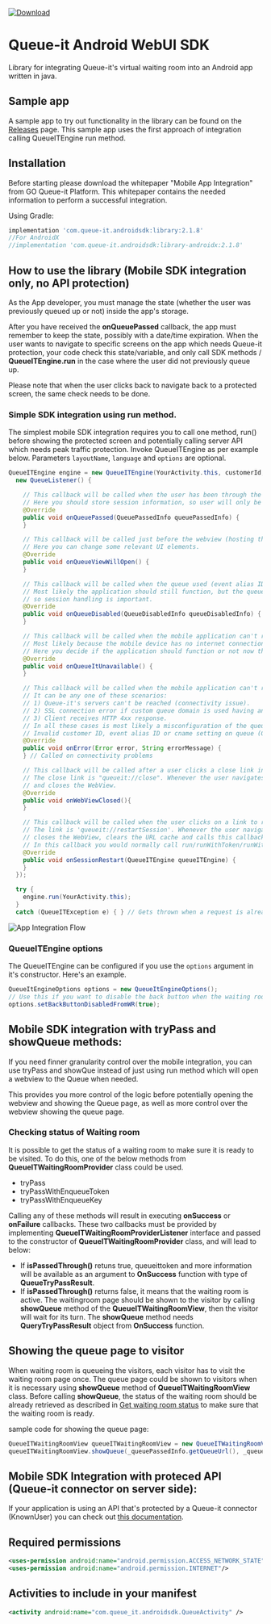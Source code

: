 [ ![Download](https://maven-badges.herokuapp.com/maven-central/com.queue-it.androidsdk/library/badge.svg) ](https://repo1.maven.org/maven2/com/queue-it/androidsdk/)

# Queue-it Android WebUI SDK

Library for integrating Queue-it's virtual waiting room into an Android app written in java.

## Sample app

A sample app to try out functionality in the library can be found on the [Releases](https://github.com/queueit/android-sdk/releases) page.
This sample app uses the first approach of integration calling QueueITEngine run method. 

## Installation

Before starting please download the whitepaper "Mobile App Integration" from GO Queue-it Platform.
This whitepaper contains the needed information to perform a successful integration.

Using Gradle:

```gradle
implementation 'com.queue-it.androidsdk:library:2.1.8'
//For AndroidX
//implementation 'com.queue-it.androidsdk:library-androidx:2.1.8'
```

## How to use the library (Mobile SDK integration only, no API protection)

As the App developer, you must manage the state (whether the user was previously queued up or not) inside the app's storage.

After you have received the **onQueuePassed** callback, the app must remember to keep the state, possibly with a date/time expiration.
When the user wants to navigate to specific screens on the app which needs Queue-it protection, your code check this state/variable, and only call SDK methods / **QueueITEngine.run** in the case where the user did not previously queue up.

Please note that when the user clicks back to navigate back to a protected screen, the same check needs to be done.

### Simple SDK integration using run method. 
The simplest mobile SDK integration requires you to call one method, run() before showing the protected screen and potentially calling server API which needs peak traffic protection. 
Invoke QueueITEngine as per example below. Parameters `layoutName`, `language` and `options` are optional.

```java
QueueITEngine engine = new QueueITEngine(YourActivity.this, customerId, eventIdOrAlias, layoutName, language,
  new QueueListener() {

    // This callback will be called when the user has been through the queue.
    // Here you should store session information, so user will only be sent to queue again if the session has timed out.
    @Override
    public void onQueuePassed(QueuePassedInfo queuePassedInfo) {
    }

    // This callback will be called just before the webview (hosting the queue page) will be shown.
    // Here you can change some relevant UI elements.
    @Override
    public void onQueueViewWillOpen() {
    }

    // This callback will be called when the queue used (event alias ID) is in the 'disabled' state.
    // Most likely the application should still function, but the queue's 'disabled' state can be changed at any time,
    // so session handling is important.
    @Override
    public void onQueueDisabled(QueueDisabledInfo queueDisabledInfo) {
    }

    // This callback will be called when the mobile application can't reach Queue-it's servers.
    // Most likely because the mobile device has no internet connection.
    // Here you decide if the application should function or not now that is has no queue-it protection.
    @Override
    public void onQueueItUnavailable() {
    }

    // This callback will be called when the mobile application can't reach Queue-it's servers.
    // It can be any one of these scenarios:
    // 1) Queue-it's servers can't be reached (connectivity issue).
    // 2) SSL connection error if custom queue domain is used having an invalid certificate.
    // 3) Client receives HTTP 4xx response.
    // In all these cases is most likely a misconfiguration of the queue settings:
    // Invalid customer ID, event alias ID or cname setting on queue (GO Queue-it portal -> event settings).
    @Override
    public void onError(Error error, String errorMessage) {
    } // Called on connectivity problems

    // This callback will be called after a user clicks a close link in the layout and the WebView closes.
    // The close link is "queueit://close". Whenever the user navigates to this link, the SDK intercepts the navigation
    // and closes the WebView.
    @Override
    public void onWebViewClosed(){
    }

    // This callback will be called when the user clicks on a link to restart the session.
    // The link is 'queueit://restartSession'. Whenever the user navigates to this link, the SDK intercepts the navigation,
    // closes the WebView, clears the URL cache and calls this callback.
    // In this callback you would normally call run/runWithToken/runWithKey in order to restart the queueing.
    @Override
    public void onSessionRestart(QueueITEngine queueITEngine) {
    }
  });

  try {
    engine.run(YourActivity.this);
  }
  catch (QueueITException e) { } // Gets thrown when a request is already in progress. In general you can ignore this.
```



![App Integration Flow](https://github.com/queueit/android-webui-sdk/blob/master/App%20integration%20flow.PNG "App Integration Flow")


### QueueITEngine options

The QueueITEngine can be configured if you use the `options` argument in it's constructor. Here's an example.

```java
QueueItEngineOptions options = new QueueItEngineOptions();
// Use this if you want to disable the back button when the waiting room is shown
options.setBackButtonDisabledFromWR(true);
```

## Mobile SDK integration with tryPass and showQueue methods: 

If you need finner granularity control over the mobile integration, you can use tryPass and showQue instead of just using run method which will open a webview to the Queue when needed. 

This provides you more control of the logic before potentially opening the webview and showing the Queue page, as well as more control over the webview showing the queue page. 

### Checking status of Waiting room

It is possible to get the status of a waiting room to make sure it is ready to be visited. To do this, one of the below methods from **QueueITWaitingRoomProvider** class could be used.

- tryPass
- tryPassWithEnqueueToken
- tryPassWithEnqueueKey

Calling any of these methods will result in executing **onSuccess** or **onFailure** callbacks. These two callbacks must be provided by implementing **QueueITWaitingRoomProviderListener** interface and passed to the constructor of **QueueITWaitingRoomProvider** class, and will lead to below:

- If **isPassedThrough()** retuns true, queueittoken and more information will be available as an argument to **OnSuccess** function with type of **QueueTryPassResult**.
- If **isPassedThrough()** returns false, it means that the waiting room is active. The waitingroom page should be shown to the visitor by calling **showQueue** method of the **QueueITWaitingRoomView**, then the visitor will wait for its turn. The **showQueue** method needs **QueryTryPassResult** object from **OnSuccess** function.

## Showing the queue page to visitor

When waiting room is queueing the visitors, each visitor has to visit the waiting room page once. The queue page could be shown to visitors when it is necessary using **showQueue** method of **QueueITWaitingRoomView** class. 
Before calling **showQueue**, the status of the waiting room should be already retrieved as described in [Get waiting room status](#Get-waiting-room-status) to make sure that the waiting room is ready. 

sample code for showing the queue page:

```java
QueueITWaitingRoomView queueITWaitingRoomView = new QueueITWaitingRoomView(MainActivity.this, queueListener, queueItEngineOptions);
queueITWaitingRoomView.showQueue(_queuePassedInfo.getQueueUrl(), _queuePassedInfo.getTargetUrl());
```
## Mobile SDK Integration with proteced API (Queue-it connector on server side): 
If your application is using an API that's protected by a Queue-it connector (KnownUser) you can check out [this documentation](https://github.com/queueit/android-webui-sdk/blob/master/documentation/protected_apis.md).

## Required permissions

```xml
<uses-permission android:name="android.permission.ACCESS_NETWORK_STATE"/>
<uses-permission android:name="android.permission.INTERNET"/>
```

## Activities to include in your manifest

```xml
<activity android:name="com.queue_it.androidsdk.QueueActivity" />
```